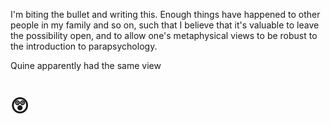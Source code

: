 I'm biting the bullet and writing this. Enough things have happened to other people in my family and so on, such that I believe that it's valuable to leave the possibility open, and to allow one's metaphysical views to be robust to the introduction to parapsychology. 

Quine apparently had the same view 
# 😲

